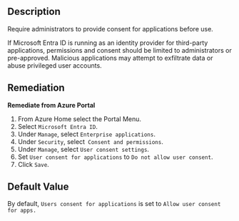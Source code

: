 ## Description

Require administrators to provide consent for applications before use.

If Microsoft Entra ID is running as an identity provider for third-party applications, permissions and consent should be limited to administrators or pre-approved. Malicious applications may attempt to exfiltrate data or abuse privileged user accounts.

## Remediation

**Remediate from Azure Portal**

1. From Azure Home select the Portal Menu.
2. Select `Microsoft Entra ID`.
3. Under `Manage`, select `Enterprise applications`.
4. Under `Security`, select` Consent and permissions`.
5. Under `Manage`, select `User consent settings`.
6. Set `User consent for applications` to `Do not allow user consent`.
7. Click `Save`.

## Default Value

By default, `Users consent for applications` is set to `Allow user consent for apps.`
